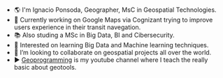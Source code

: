 - 🌎 I'm Ignacio Ponsoda, Geographer, MsC in Geospatial Technologies.
- 🔭 Currently working on Google Maps via Cognizant trying to improve users experience in their transit navegation.
- 📚 Also studing a MSc in Big Data, BI and Cibersecurity.
- 🌱 Interested on learning Big Data and Machine learning techniques.
- 👯 I’m looking to collaborate on geospatial projects all over the world.
- ▶️ [Geoprogramming](https://www.youtube.com/c/GeoProgramming) is my youtube channel where I teach the really basic about geotools.


